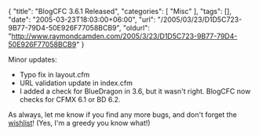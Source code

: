 {
	"title": "BlogCFC 3.6.1 Released",
	"categories": [
		"Misc"
	],
	"tags": [],
	"date": "2005-03-23T18:03:00+06:00",
	"url": "/2005/03/23/D1D5C723-9B77-79D4-50E926F77058BCB9",
	"oldurl": "http://www.raymondcamden.com/2005/3/23/D1D5C723-9B77-79D4-50E926F77058BCB9"
}

Minor updates:

<ul>
<li>Typo fix in layout.cfm</li>
<li>URL validation update in index.cfm</li>
<li>I added a check for BlueDragon in 3.6, but it wasn't right. BlogCFC now checks for CFMX 6.1 or BD 6.2.</li>
</ul>

As always, let me know if you find any more bugs, and don't forget the <a href="http://www.amazon.com/o/registry/2TCL1D08EZEYE">wishlist</a>! (Yes, I'm a greedy you know what!)